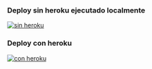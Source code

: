 
<h3>Deploy sin heroku ejecutado localmente</h3>

[![sin heroku](https://img.youtube.com/vi/IXAubmGBM7g/0.jpg)](https://youtu.be/IXAubmGBM7g)</code>


<h3>Deploy con heroku</h3>

[![con heroku](https://img.youtube.com/vi/kQT8ulLdqfU/0.jpg)](https://youtu.be/kQT8ulLdqfU)



